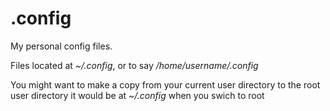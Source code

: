 # .config
My personal config files.

Files located at *~/.config*, or to say */home/username/.config*

You might want to make a copy from your current user directory to the root user directory
it would be at *~/.config* when you swich to root
